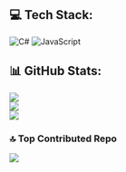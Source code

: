 ## 💻 Tech Stack:
![C#](https://img.shields.io/badge/c%23-%23239120.svg?style=for-the-badge&logo=c-sharp&logoColor=white) ![JavaScript](https://img.shields.io/badge/javascript-%23323330.svg?style=for-the-badge&logo=javascript&logoColor=%23F7DF1E)

## 📊 GitHub Stats:
![](https://github-readme-stats.vercel.app/api?username=bounz&theme=default&hide_border=false&include_all_commits=false&count_private=false)<br/>
![](https://github-readme-streak-stats.herokuapp.com/?user=bounz&theme=default&hide_border=false)<br/>
![](https://github-readme-stats.vercel.app/api/top-langs/?username=bounz&theme=default&hide_border=false&include_all_commits=false&count_private=false&layout=compact)

### 🔝 Top Contributed Repo
![](https://github-contributor-stats.vercel.app/api?username=bounz&limit=5&theme=dark&combine_all_yearly_contributions=true)

<!-- Proudly created with GPRM ( https://gprm.itsvg.in ) -->
